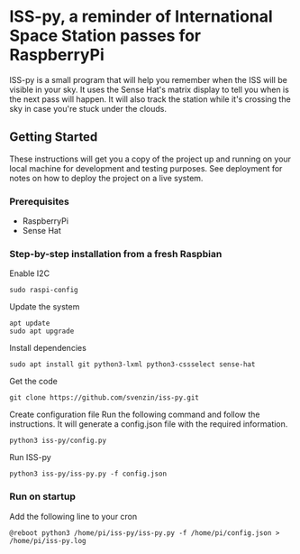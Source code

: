 # ISS-py, a reminder of International Space Station passes for RaspberryPi

ISS-py is a small program that will help you remember when the ISS will be visible in your sky.
It uses the Sense Hat's matrix display to tell you when is the next pass will happen.
It will also track the station while it's crossing the sky in case you're stuck under the clouds.

## Getting Started

These instructions will get you a copy of the project up and running on your local machine for development and testing purposes. See deployment for notes on how to deploy the project on a live system.

### Prerequisites

* RaspberryPi
* Sense Hat

### Step-by-step installation from a fresh Raspbian

Enable I2C

    sudo raspi-config

Update the system

    apt update
    sudo apt upgrade

Install dependencies

    sudo apt install git python3-lxml python3-cssselect sense-hat

Get the code

    git clone https://github.com/svenzin/iss-py.git

Create configuration file
Run the following command and follow the instructions.
It will generate a config.json file with the required information.

    python3 iss-py/config.py

Run ISS-py

    python3 iss-py/iss-py.py -f config.json

### Run on startup

Add the following line to your cron

    @reboot python3 /home/pi/iss-py/iss-py.py -f /home/pi/config.json > /home/pi/iss-py.log
